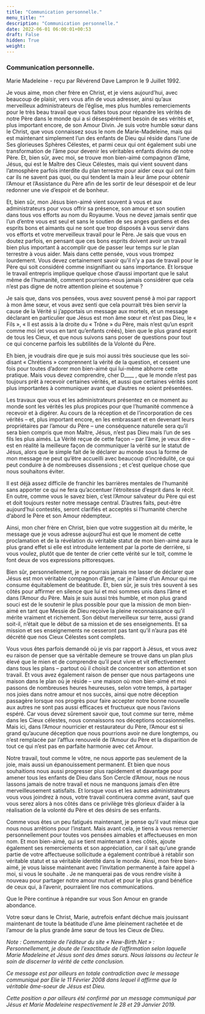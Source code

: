 ```yaml
---
title: "Communication personnelle."
menu_title: ""
description: "Communication personnelle."
date: 2022-06-01 06:00:01+00:53
draft: False
hidden: True
weight:
---
```

### Communication personnelle.

Marie Madeleine - reçu par Révérend Dave Lampron le 9 Juillet 1992.

Je vous aime, mon cher frère en Christ, et je viens aujourd’hui, avec beaucoup de plaisir, vers vous afin de vous adresser, ainsi qu’aux merveilleux administrateurs de l’église, mes plus humbles remerciements pour le très beau travail que vous faites tous pour répandre les vérités de notre Père dans le monde qui a si désespérément besoin de ses vérités et, plus important encore, de son Amour Divin. Je suis votre humble sœur dans le Christ, que vous connaissez sous le nom de Marie-Madeleine, mais qui est maintenant simplement l’un des enfants de Dieu qui réside dans l’une de Ses glorieuses Sphères Célestes, et parmi ceux qui ont également subi une transformation de l’âme pour devenir les véritables enfants divins de notre Père. Et, bien sûr, avec moi, se trouve mon bien-aimé compagnon d’âme, Jésus, qui est le Maître des Cieux Célestes, mais qui vient souvent dans l’atmosphère parfois interdite du plan terrestre pour aider ceux qui ont faim car ils ne savent pas quoi, ou qui tendent la main à leur âme pour obtenir l’Amour et l’Assistance du Père afin de les sortir de leur désespoir et de leur redonner une vie d’espoir et de bonheur.

Et, bien sûr, mon Jésus bien-aimé vient souvent à vous et aux administrateurs pour vous offrir sa présence, son amour et son soutien dans tous vos efforts au nom du Royaume. Vous ne devez jamais sentir que l’un d’entre vous est seul et sans le soutien de ses anges gardiens et des esprits bons et aimants qui ne sont que trop disposés à vous servir dans vos efforts et votre merveilleux travail pour le Père. Je sais que vous en doutez parfois, en pensant que ces bons esprits doivent avoir un travail bien plus important à accomplir que de passer leur temps sur le plan terrestre à vous aider. Mais dans cette pensée, vous vous trompez lourdement. Vous devez certainement savoir qu’il n’y a pas de travail pour le Père qui soit considéré comme insignifiant ou sans importance. Et lorsque le travail entrepris implique quelque chose d’aussi important que le salut même de l’humanité, comment pourrions-nous jamais considérer que cela n’est pas digne de notre attention pleine et soutenue ?

Je sais que, dans vos pensées, vous avez souvent pensé à moi par rapport à mon âme sœur, et vous avez senti que cela pourrait très bien servir la cause de la Vérité si j’apportais un message aux mortels, et un message déclarant en particulier que Jésus est mon âme sœur et n’est pas Dieu, le « Fils », « Il est assis à la droite du « Trône » du Père, mais n’est qu’un esprit comme moi (et vous en tant qu’enfants créés), bien que le plus grand esprit de tous les Cieux, et que nous suivons sans poser de questions pour tout ce qui concerne parfois les subtilités de la Volonté du Père.

Eh bien, je voudrais dire que je suis moi aussi très soucieuse que les soi-disant « Chrétiens » comprennent la vérité de la question, et cessent une fois pour toutes d’adorer mon bien-aimé qui lui-même abhorre cette pratique. Mais vous devez comprendre, cher D____ , que le monde n’est pas toujours prêt à recevoir certaines vérités, et aussi que certaines vérités sont plus importantes à communiquer avant que d’autres ne soient présentées.

Les travaux que vous et les administrateurs présentez en ce moment au monde sont les vérités les plus propices pour que l’humanité commence à recevoir et à digérer. Au cours de la réception et de l’incorporation de ces vérités – et, plus important encore, en les embrassant et en devenant leurs propriétaires par l’amour du Père – une conséquence naturelle sera qu’il sera bien compris que mon Maître, Jésus, n’est pas Dieu mais l’un de ses fils les plus aimés. La Vérité reçue de cette façon – par l’âme, je veux dire – est en réalité la meilleure façon de communiquer la vérité sur le statut de Jésus, alors que le simple fait de le déclarer au monde sous la forme de mon message ne peut qu’être accueilli avec beaucoup d’incrédulité, ce qui peut conduire à de nombreuses dissensions ; et c’est quelque chose que nous souhaitons éviter.

Il est déjà assez difficile de franchir les barrières mentales de l’humanité sans apporter ce qui ne fera qu’accentuer l’étroitesse d’esprit dans le récit. En outre, comme vous le savez bien, c’est l’Amour salvateur du Père qui est et doit toujours rester notre message central. D’autres faits, peut-être aujourd’hui contestés, seront clarifiés et acceptés si l’humanité cherche d’abord le Père et son Amour rédempteur.

Ainsi, mon cher frère en Christ, bien que votre suggestion ait du mérite, le message que je vous adresse aujourd’hui est que le moment de cette proclamation et de la révélation du véritable statut de mon bien-aimé aura le plus grand effet si elle est introduite lentement par la porte de derrière, si vous voulez, plutôt que de tenter de crier cette vérité sur le toit, comme le font deux de vos expressions pittoresques.

Bien sûr, personnellement, je ne pourrais jamais me lasser de déclarer que Jésus est mon véritable compagnon d’âme, car je l’aime d’un Amour qui me consume équitablement de béatitude. Et, bien sûr, je suis très souvent à ses côtés pour affirmer en silence que lui et moi sommes unis dans l’âme et dans l’Amour du Père. Mais je suis aussi très humble, et mon plus grand souci est de le soutenir le plus possible pour que la mission de mon bien-aimé en tant que Messie de Dieu reçoive la pleine reconnaissance qu’il mérite vraiment et richement. Son début merveilleux sur terre, aussi grand soit-il, n’était que le début de sa mission et de ses enseignements. Et sa mission et ses enseignements ne cesseront pas tant qu’il n’aura pas été décrété que nos Cieux Célestes sont complets.

Vous vous êtes parfois demandé où je vis par rapport à Jésus, et vous avez eu raison de penser que sa véritable demeure se trouve dans un plan plus élevé que le mien et de comprendre qu’il peut vivre et vit effectivement dans tous les plans – partout où il choisit de concentrer son attention et son travail. Et vous avez également raison de penser que nous partageons une maison dans le plan où je réside – une maison où mon bien-aimé et moi passons de nombreuses heures heureuses, selon votre temps, à partager nos joies dans notre amour et nos succès, ainsi que notre déception passagère lorsque nos progrès pour faire accepter notre bonne nouvelle aux autres ne sont pas aussi efficaces et fructueux que nous l’avions espéré. Car vous devez sûrement savoir que, tout comme sur terre, même dans les Cieux célestes, nous connaissons nos déceptions occasionnelles. Mais ici, dans l’Amour nourricier et restaurateur du Père, l’Amour est si grand qu’aucune déception que nous pourrions avoir ne dure longtemps, ou n’est remplacée par l’afflux renouvelé de l’Amour du Père et la disparition de tout ce qui n’est pas en parfaite harmonie avec cet Amour.

Notre travail, tout comme le vôtre, ne nous apporte pas seulement de la joie, mais aussi un épanouissement permanent. Et bien que nous souhaitions nous aussi progresser plus rapidement et davantage pour amener tous les enfants de Dieu dans Son Cercle d’Amour, nous ne nous lassons jamais de notre travail et nous ne manquons jamais d’en être merveilleusement satisfaits. Et lorsque vous et les autres administrateurs vous vous joindrez à nous, votre travail continuera comme avant, sauf que vous serez alors à nos côtés dans ce privilège très glorieux d’aider à la réalisation de la volonté du Père et des désirs de ses enfants.

Comme vous êtes un peu fatigués maintenant, je pense qu’il vaut mieux que nous nous arrêtions pour l’instant. Mais avant cela, je tiens à vous remercier personnellement pour toutes vos pensées aimables et affectueuses en mon nom. Et mon bien-aimé, qui se tient maintenant à mes côtés, ajoute également ses remerciements et son appréciation, car il sait qu’une grande partie de votre affectueuse sollicitude a également contribué à rétablir son véritable statut et sa véritable identité dans le monde. Ainsi, mon frère bien-aimé, je vous laisse maintenant avec l’invitation permanente à faire appel à moi, si vous le souhaite . Je ne manquerai pas de vous rendre visite à nouveau pour partager notre amour mutuel et pour le plus grand bénéfice de ceux qui, à l’avenir, pourraient lire nos communications.

Que le Père continue à répandre sur vous Son Amour en grande abondance.

Votre sœur dans le Christ, Marie, autrefois enfant déchue mais jouissant maintenant de toute la béatitude d’une âme pleinement rachetée et de l’amour de la plus grande âme sœur de tous les Cieux de Dieu.

*Note : Commentaire de l’éditeur du site « New-Birth.Net » : Personnellement, je doute de l’exactitude de l’affirmation selon laquelle Marie Madeleine et Jésus sont des âmes sœurs. Nous laissons au lecteur le soin de discerner la vérité de cette conclusion.*

*Ce message est par ailleurs en totale contradiction avec le message communiqué par Elie le 11 Février 2008 dans lequel il affirme que la véritable âme-soeur de Jésus est Dieu.*

*Cette position a par ailleurs été confirmé par un message communiqué par Jésus et Marie Madeleine respectivement le 28 et 29 Janvier 2019.*
